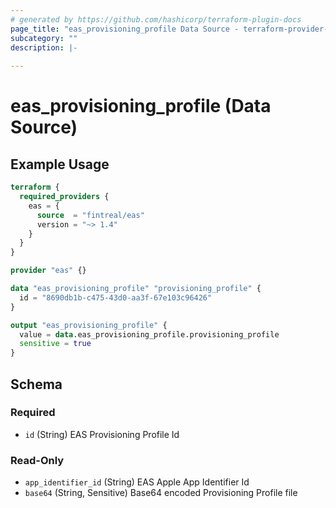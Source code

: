```yaml
---
# generated by https://github.com/hashicorp/terraform-plugin-docs
page_title: "eas_provisioning_profile Data Source - terraform-provider-eas"
subcategory: ""
description: |-
  
---
```


# eas_provisioning_profile (Data Source)



## Example Usage

```terraform
terraform {
  required_providers {
    eas = {
      source  = "fintreal/eas"
      version = "~> 1.4"
    }
  }
}

provider "eas" {}

data "eas_provisioning_profile" "provisioning_profile" {
  id = "8690db1b-c475-43d0-aa3f-67e103c96426"
}

output "eas_provisioning_profile" {
  value = data.eas_provisioning_profile.provisioning_profile
  sensitive = true
}
```

<!-- schema generated by tfplugindocs -->
## Schema

### Required

- `id` (String) EAS Provisioning Profile Id

### Read-Only

- `app_identifier_id` (String) EAS Apple App Identifier Id
- `base64` (String, Sensitive) Base64 encoded Provisioning Profile file
